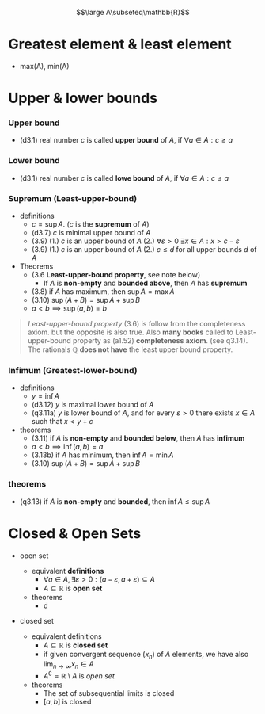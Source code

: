 
$$\large A\subseteq\mathbb{R}$$
# Greatest element & least element

- max(A), min(A)

# Upper & lower bounds


### Upper bound

- (d3.1) real number $c$ is called **upper bound** of $A$, if $\forall a\in{A}: c\geq a$ 

### Lower bound 

- (d3.1) real number $c$ is called **lowe bound** of $A$, if $\forall a\in{A}: c\leq a$
### Supremum (Least-upper-bound)

- definitions
	- $c=\sup{A}$. ($c$ is the **supremum** of $A$)
	- (d3.7) $c$ is minimal upper bound of $A$
	- (3.9) (1.) $c$ is an upper bound of $A$ (2.) $\forall\varepsilon>0 \;\exists{x\in{A}}:x>c-\varepsilon$
	- (3.9) (1.) $c$ is an upper bound of $A$ (2.) $c\leq d$ for all upper bounds $d$ of $A$
- Theorems
	- (3.6 **Least-upper-bound property**, see note below) 
		- If $A$ is **non-empty** and **bounded above**, then $A$ has **supremum**
	- (3.8) if $A$ has maximum, then $\sup{A}=\max{A}$
	- (3.10) $\sup{(A+B)}=\sup{A}+\sup{B}$
	- $a<b\implies \sup(a,b)=b$


> *Least-upper-bound property* (3.6) is follow from the completeness axiom. but the opposite is also true. 
> Also **many books** called to Least-upper-bound property as (a1.52) **completeness axiom**. (see q3.14).
> The rationals $\mathbb{Q}$ **does not have** the least upper bound property.

### Infimum (Greatest-lower-bound)

- definitions
	- $y=\inf{A}$
	- (d3.12) $y$ is maximal lower bound of $A$
	- (q3.11a) $y$ is lower bound of $A$, and for every $\varepsilon>0$ there exists $x\in{A}$ such that $x<y+c$
- theorems 
	- (3.11) if $A$ is **non-empty** and **bounded below**, then $A$ has **infimum**
	- $a<b\implies \inf(a,b)=a$
	- (3.13b) if $A$ has minimum, then $\inf{A}=\min{A}$
	- (3.10) $\sup{(A+B)}=\sup{A}+\sup{B}$

### theorems

- (q3.13) if $A$ is **non-empty** and **bounded**, then $\inf{A}\leq\sup{A}$

# Closed & Open Sets

- open set
	- equivalent **definitions** 
		- $\forall{a\in{A}},{\exists{\varepsilon>0}}:(a-\varepsilon,a+\varepsilon)\subseteq{A}$
		- $A\subseteq\mathbb{R}$ is **open set** 
	- theorems 
		- d

- closed set
	- equivalent definitions
		- $A\subseteq\mathbb{R}$ is **closed set** 
		- if given convergent sequence $(x_{n})$ of $A$ elements, we have also $\lim_{ n \to \infty }x_{n}\in{A}$
		- $A^{\complement}=\mathbb{R}\setminus{A}$ is *open set*
	- theorems 
		- The set of subsequential limits is closed
		- $[a,b]$ is closed